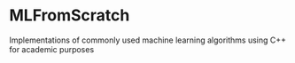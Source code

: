 # MLFromScratch
Implementations of commonly used machine learning algorithms using C++ for academic purposes
